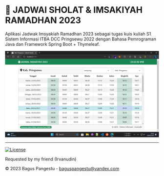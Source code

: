 # 📆 JADWAl SHOLAT & IMSAKIYAH RAMADHAN 2023

Aplikasi Jadwak Imsyakiah Ramadhan 2023 sebagai tugas kuis kuliah S1 Sistem Informasi ITBA DCC Pringsewu 2022 dengan Bahasa Pemrograman Java dan Framework Spring Boot + Thymeleaf.

![Screenshot](screenshot.png)

---

[![License](https://img.shields.io/badge/License-MIT-green)](LICENSE)

Requested by my friend (Irvanudin)

© 2023 Bagus Pangestu - <baguspangestu@yandex.com>
